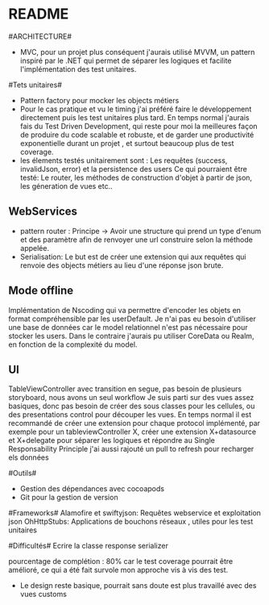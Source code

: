 # README #

#ARCHITECTURE#
- MVC, pour un projet plus conséquent j'aurais utilisé MVVM, un pattern inspiré par le .NET qui permet de séparer les logiques et facilite l'implémentation des test unitaires.

#Tets unitaires#
- Pattern factory pour mocker les objects métiers
- Pour le cas pratique et vu le timing j'ai préféré faire le développement directement puis les test unitaires plus tard. En temps normal j'aurais fais du Test Driven Development, qui reste pour moi la meilleures façon de produire du code scalable et robuste, et de garder une productivité exponentielle durant un projet , et surtout beaucoup plus de test coverage.
- les élements testés unitairement sont : Les requêtes (success, invalidJson, error) et la persistence des users
Ce qui pourraient être testé: Le router, les méthodes  de construction d'objet à partir de json, les géneration de vues etc..

## WebServices ##
- pattern router : Principe -> Avoir une structure qui prend un type d'enum et des paramètre afin de renvoyer une url construire selon la méthode appelée.
- Serialisation: Le but est de créer une extension qui aux requêtes qui renvoie des objects métiers au lieu d'une réponse json brute.

## Mode offline ##
Implémentation de Nscoding qui va permettre d'encoder les objets en format compréhensible par les userDefault. Je n'ai pas eu besoin d'utiliser une base de données car le model relationnel n'est pas nécessaire pour stocker les users. Dans le contraire j'aurais pu utiliser CoreData ou Realm, en fonction de la complexité du model.

## UI ##
TableViewController avec transition en segue, pas besoin de plusieurs storyboard, nous avons un seul workflow
Je suis parti sur des vues assez basiques, donc pas besoin de créer des sous classes pour les cellules, ou des presentations control pour découper les vues.
En temps normal il est recommandé de créer une extension pour chaque protocol implémenté, par exemple pour un tableviewController X, créer une extension X+datasource et X+delegate pour séparer les logiques et répondre au Single Responsability Principle
j'ai aussi rajouté un pull to refresh pour recharger els données

#Outils#
- Gestion des dépendances avec cocoapods
- Git pour la gestion de version


#Frameworks#
Alamofire et swiftyjson: Requêtes webservice et exploitation json
OhHttpStubs: Applications de bouchons réseaux , utiles pour les test unitaires
       

#Difficultés#
Ecrire la classe response serializer

pourcentage de complétion : 80% car le test coverage pourrait être amélioré, ce qui a été fait survole mon approche vis à vis des test.
- Le design reste basique, pourrait sans doute est plus travaillé avec des vues customs